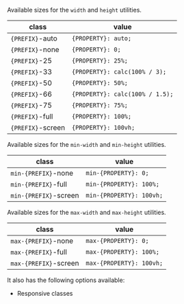 Available sizes for the `width` and `height` utilities.

| class             | value                           |
| ----------------- | ------------------------------- |
| `{PREFIX}`-auto   | `{PROPERTY}: auto;`             |
| `{PREFIX}`-none   | `{PROPERTY}: 0;`                |
| `{PREFIX}`-25     | `{PROPERTY}: 25%;`              |
| `{PREFIX}`-33     | `{PROPERTY}: calc(100% / 3);`   |
| `{PREFIX}`-50     | `{PROPERTY}: 50%;`              |
| `{PREFIX}`-66     | `{PROPERTY}: calc(100% / 1.5);` |
| `{PREFIX}`-75     | `{PROPERTY}: 75%;`              |
| `{PREFIX}`-full   | `{PROPERTY}: 100%;`             |
| `{PREFIX}`-screen | `{PROPERTY}: 100vh;`            |

Available sizes for the `min-width` and `min-height` utilities.

| class                 | value                    |
| --------------------- | ------------------------ |
| `min-{PREFIX}`-none   | `min-{PROPERTY}: 0;`     |
| `min-{PREFIX}`-full   | `min-{PROPERTY}: 100%;`  |
| `min-{PREFIX}`-screen | `min-{PROPERTY}: 100vh;` |

Available sizes for the `max-width` and `max-height` utilities.

| class                 | value                    |
| --------------------- | ------------------------ |
| `max-{PREFIX}`-none   | `max-{PROPERTY}: 0;`     |
| `max-{PREFIX}`-full   | `max-{PROPERTY}: 100%;`  |
| `max-{PREFIX}`-screen | `max-{PROPERTY}: 100vh;` |

It also has the following options available:
- Responsive classes
